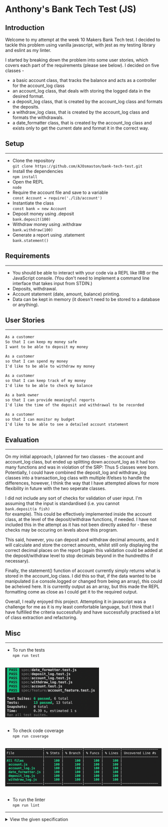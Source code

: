 # Anthony's Bank Tech Test (JS)

## Introduction

Welcome to my attempt at the week 10 Makers Bank Tech test. I decided to tackle this problem using vanilla javascript, with jest as my testing library and eslint as my linter.

I started by breaking down the problem into some user stories, which covers each part of the requirements (please see below). I decided on five classes - 
* a basic account class, that tracks the balance and acts as a controller for the account_log class
* an account_log class, that deals with storing the logged data in the desired format.
* a deposit_log class, that is created by the account_log class and formats the deposits.
* a withdraw_log class, that is created by the account_log class and formats the withdrawals.
* a date_formatter class, that is created by the account_log class and exists only to get the current date and format it in the correct way.

## Setup
-----

* Clone the repository  
`git clone https://github.com/AJOsmaston/bank-tech-test.git`
* Install the dependencies  
`npm install`
* Open the REPL  
`node`
* Require the account file and save to a variable  
`const Account = require('./lib/account')`
* Instantiate the class  
`const bank = new Account`
* Deposit money using .deposit  
`bank.deposit(100)`
* Withdraw money using .withdraw  
`bank.withdraw(100)`
* Generate a report using .statement  
`bank.statement()`

## Requirements
-----

* You should be able to interact with your code via a REPL like IRB or the JavaScript console.  (You don't need to implement a command line interface that takes input from STDIN.)  
* Deposits, withdrawal.  
* Account statement (date, amount, balance) printing.  
* Data can be kept in memory (it doesn't need to be stored to a database or anything).  

## User Stories
-----
```
As a customer  
So that I can keep my money safe  
I want to be able to deposit my money  
```
```
As a customer  
so that I can spend my money   
I'd like to be able to withdraw my money  
```
```
As a customer  
so that I can keep track of my money  
I'd like to be able to check my balance  
```
```
As a bank owner
so that I can provide meaningful reports
I'd like the time of the deposit and withdrawal to be recorded
```
```
As a customer
so that I can monitor my budget
I'd like to be able to see a detailed account statement
```

## Evaluation
-----

On my initial approach, I planned for two classes - the account and account_log class, but ended up splitting down account_log as it had too many functions and was in violation of the SRP: Thus 5 classes were born. Potentially, I could have combined the deposit_log and withdraw_log classes into a transaction_log class with multiple if/elses to handle the differences, however, I think the way that I have attempted allows for more flexibility in future with the two seperate classes.

I did not include any sort of checks for validation of user input. I'm assuming that the input is standardised (i.e. you cannot  
`bank.deposit(a fish)`  
for example). This could be effectively implemented inside the account class, at the level of the deposit/withdraw functions, if needed. I have not included this in the attempt as it has not been directly asked for - these checks may be occuring on levels above this program. 

This said, however, you can deposit and withdraw decimal amounts, and it will calculate and store the correct amounts, whilst still only displaying the correct decimal places on the report (again this validation could be added at the deposit/withdraw level to stop decimals beyond in the hundredths if necessary).

Finally, the statement() function of account currently simply returns what is stored in the account_log class. I did this so that, if the data wanted to be manipulated (i.e console.logged or changed from being an array), this could be acheived here. It is currently output as an array, but this made the REPL formatting come as close as I could get it to the required output.

Overall, I really enjoyed this project. Attempting it in javascript was a challenge for me as it is my least comfortable language, but I think that I have fulfilled the criteria successfully and have successfully practised a lot of class extraction and refactoring.

## Misc
-----

* To run the tests  
`npm run test`  
<br>
<div>
  <img style='width:300px' src='./public/test_cov.png' />
</div>
<br>

* To check code coverage  
`npm run coverage`  
<br>
<div>
  <img style='width:500px' src='./public/coverage.png' />
</div>
<br>

* To run the linter  
`npm run lint`

-----

<details> 
  <summary>View the given specification</summary> 
  
# Bank tech test

Today, you'll practice doing a tech test.

For most tech tests, you'll essentially have unlimited time.  This practice session is about producing the best code you can when there is a minimal time pressure.

You'll get to practice your OO design and TDD skills.

You'll work alone, and you'll also review your own code so you can practice reflecting on and improving your own work.

## Specification

### Requirements

* You should be able to interact with your code via a REPL like IRB or the JavaScript console.  (You don't need to implement a command line interface that takes input from STDIN.)
* Deposits, withdrawal.
* Account statement (date, amount, balance) printing.
* Data can be kept in memory (it doesn't need to be stored to a database or anything).

### Acceptance criteria

**Given** a client makes a deposit of 1000 on 10-01-2023  
**And** a deposit of 2000 on 13-01-2023  
**And** a withdrawal of 500 on 14-01-2023  
**When** she prints her bank statement  
**Then** she would see

```
date || credit || debit || balance
14/01/2023 || || 500.00 || 2500.00
13/01/2023 || 2000.00 || || 3000.00
10/01/2023 || 1000.00 || || 1000.00
```

## Self-assessment

Once you have completed the challenge and feel happy with your solution, here's a form to help you reflect on the quality of your code: https://docs.google.com/forms/d/1Q-NnqVObbGLDHxlvbUfeAC7yBCf3eCjTmz6GOqC9Aeo/edit
</details>
